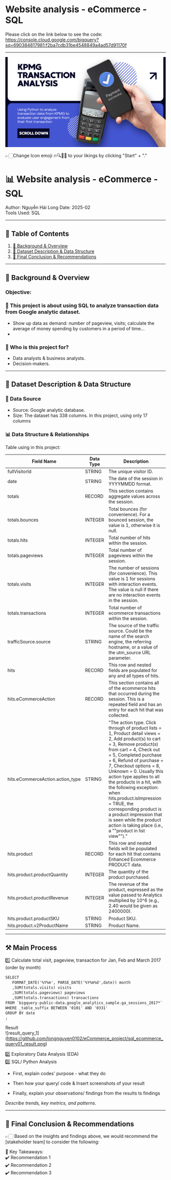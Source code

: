 # Website analysis - eCommerce - SQL

Please click on the link below to see the code:
https://console.cloud.google.com/bigquery?sq=690384817981:f2ba7cdb31be4548849a4ad57d91170f

---
![KPMG Transaction Analysis](https://github.com/Dorothy-Ho-Vy/Sample_SQL_Python_template/blob/4dee6ff56077b90b1aea82e8517136f7185a77a3/Blue%20White%20Modern%20Payment%20Gateway%20Service%20Twitter%20Post.png.crdownload)

👉🏻Change Icon emoji 🔥🔍📘🚩 to your likings by clicking "Start" + "."

# 📊 Website analysis - eCommerce - SQL
Author: Nguyễn Hải Long 
Date: 2025-02  
Tools Used: SQL 

---

## 📑 Table of Contents  
1. [📌 Background & Overview](#-background--overview)  
2. [📂 Dataset Description & Data Structure](#-dataset-description--data-structure)  
3. [🔎 Final Conclusion & Recommendations](#-final-conclusion--recommendations)

---

## 📌 Background & Overview  

### Objective:
### 📖 This project is about using SQL to analyze transaction data from Google analytic dataset.

- Show up data as demand: number of pageview, visits; calculate the average of money spending by customers in a period of time...
- 

### 👤 Who is this project for?  

- Data analysts & business analysts.
- Decision-makers.

---

## 📂 Dataset Description & Data Structure  

### 📌 Data Source  
- Source: Google analytic database.
- Size: The dataset has 338 columns. In this project, using only 17 columns

### 📊 Data Structure & Relationships  
Table using in this project:  

| Field Name | Data Type | Description |
|------------|-----------|-------------|
| fullVisitorId | STRING | The unique visitor ID. |
| date | STRING | The date of the session in YYYYMMDD format. |
| totals | RECORD | This section contains aggregate values across the session. |
| totals.bounces | INTEGER | Total bounces (for convenience). For a bounced session, the value is 1, otherwise it is null. |
| totals.hits | INTEGER | Total number of hits within the session. |
| totals.pageviews | INTEGER | Total number of pageviews within the session. |
| totals.visits | INTEGER | The number of sessions (for convenience). This value is 1 for sessions with interaction events. The value is null if there are no interaction events in the session. |
| totals.transactions | INTEGER | Total number of ecommerce transactions within the session. |
| trafficSource.source | STRING | The source of the traffic source. Could be the name of the search engine, the referring hostname, or a value of the utm_source URL parameter. |
| hits | RECORD | This row and nested fields are populated for any and all types of hits. |
| hits.eCommerceAction | RECORD| This section contains all of the ecommerce hits that occurred during the session. This is a repeated field and has an entry for each hit that was collected.|
| hits.eCommerceAction.action_type | STRING | "The action type. Click through of product lists = 1, Product detail views = 2, Add product(s) to cart = 3, Remove product(s) from cart = 4, Check out = 5, Completed purchase = 6, Refund of purchase = 7, Checkout options = 8, Unknown = 0. Usually this action type applies to all the products in a hit, with the following exception: when hits.product.isImpression = TRUE, the corresponding product is a product impression that is seen while the product action is taking place (i.e., a ""product in list view"")." |
| hits.product | RECORD | This row and nested fields will be populated for each hit that contains Enhanced Ecommerce PRODUCT data. |
| hits.product.productQuantity | INTEGER | The quantity of the product purchased. |
| hits.product.productRevenue | INTEGER | The revenue of the product, expressed as the value passed to Analytics multiplied by 10^6 (e.g., 2.40 would be given as 2400000). |
| hits.product.productSKU | STRING | Product SKU. |
| hits.product.v2ProductName | STRING | Product Name. |


---

## ⚒️ Main Process

1️⃣ Calculate total visit, pageview, transaction for Jan, Feb and March 2017 (order by month)  
 ```
SELECT
    FORMAT_DATE('%Y%m', PARSE_DATE('%Y%m%d',date)) month
    ,SUM(totals.visits) visits
    ,SUM(totals.pageviews) pageviews
    ,SUM(totals.transactions) transactions
FROM `bigquery-public-data.google_analytics_sample.ga_sessions_2017*`
WHERE _table_suffix BETWEEN '0101' AND '0331'
GROUP BY date
;
```
Result  
![result_query_1] (https://github.com/longnguyen0102/eCommerce_project/sql_ecommerce_query01_result.png)

2️⃣ Exploratory Data Analysis (EDA)  
3️⃣ SQL/ Python Analysis 

- First, explain codes' purpose - what they do

- Then how your query/ code & Insert screenshots of your result

- Finally, explain your observations/ findings from the results  ts findings
  
 _Describe trends, key metrics, and patterns._  

---

## 🔎 Final Conclusion & Recommendations  

👉🏻 Based on the insights and findings above, we would recommend the [stakeholder team] to consider the following:  

📌 Key Takeaways:  
✔️ Recommendation 1  
✔️ Recommendation 2  
✔️ Recommendation 3
